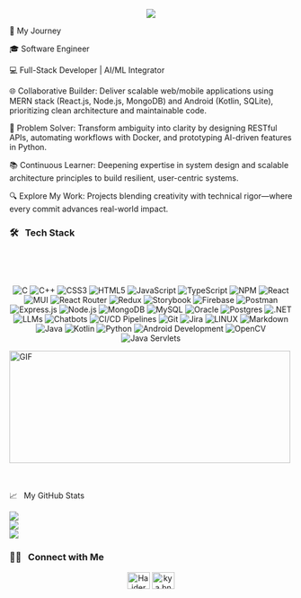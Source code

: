 
<p align="center">
  <a href="https://github.com/DenverCoder1/readme-typing-svg">
    <img src="https://readme-typing-svg.herokuapp.com?lines=Welcome+to+my+digital+playground!;Hello%2C+I'm+Haider%2C+a+Dynamic+Software+Engineer;&center=true&width=600&height=50">
  </a>
</p>








🚀 My Journey

🎓 Software Engineer

💻 Full-Stack Developer | AI/ML Integrator

🌐 Collaborative Builder: Deliver scalable web/mobile applications using MERN stack (React.js, Node.js, MongoDB) and Android (Kotlin, SQLite), prioritizing clean architecture and maintainable code.

🔧 Problem Solver: Transform ambiguity into clarity by designing RESTful APIs, automating workflows with Docker, and prototyping AI-driven features in Python.

📚 Continuous Learner: Deepening expertise in system design and scalable architecture principles to build resilient, user-centric systems.

🔍 Explore My Work: Projects blending creativity with technical rigor—where every commit advances real-world impact.


### 🛠 &nbsp; Tech Stack  
<br>



<br> <p align="center"> <img src="https://img.shields.io/badge/c-%2300599C.svg?style=flat&logo=c&logoColor=white" alt="C"> <img src="https://img.shields.io/badge/c++-%2300599C.svg?style=flat&logo=c%2B%2B&logoColor=white" alt="C++"> <img src="https://img.shields.io/badge/css3-%231572B6.svg?style=flat&logo=css3&logoColor=white" alt="CSS3"> <img src="https://img.shields.io/badge/html5-%23E34F26.svg?style=flat&logo=html5&logoColor=white" alt="HTML5"> <img src="https://img.shields.io/badge/javascript-%23323330.svg?style=flat&logo=javascript&logoColor=%23F7DF1E" alt="JavaScript"> <img src="https://img.shields.io/badge/typescript-%23007ACC.svg?style=flat&logo=typescript&logoColor=white" alt="TypeScript"> <img src="https://img.shields.io/badge/NPM-%23000000.svg?style=flat&logo=npm&logoColor=white" alt="NPM"> <img src="https://img.shields.io/badge/react-%2320232a.svg?style=flat&logo=react&logoColor=%2361DAFB" alt="React"> 
<img src="https://img.shields.io/badge/MUI-%230081CB.svg?style=flat&logo=material-ui&logoColor=white" alt="MUI"> <img src="https://img.shields.io/badge/React_Router-CA4245?style=flat&logo=react-router&logoColor=white" alt="React Router"> <img src="https://img.shields.io/badge/redux-%23593d88.svg?style=flat&logo=redux&logoColor=white" alt="Redux"> <img src="https://img.shields.io/badge/Storybook-%230072E2?style=flat&logo=storybook&logoColor=white" alt="Storybook"> <img src="https://img.shields.io/badge/firebase-%23039BE5.svg?style=flat&logo=firebase" alt="Firebase"> <img src="https://img.shields.io/badge/Postman-FF6C37.svg?style=flat&logo=postman" alt="Postman"> <img src="https://img.shields.io/badge/express.js-%23404d59.svg?style=flat&logo=express&logoColor=%2361DAFB" alt="Express.js"> <img src="https://img.shields.io/badge/node.js-6DA55F?style=flat&logo=node.js&logoColor=white" alt="Node.js"> <img src="https://img.shields.io/badge/MongoDB-%234ea94b.svg?style=flat&logo=mongodb&logoColor=white" alt="MongoDB"> <img src="https://img.shields.io/badge/mysql-%2300f.svg?style=flat&logo=mysql&logoColor=white" alt="MySQL"> <img src="https://img.shields.io/badge/oracle-%23F80000.svg?style=flat&logo=oracle&logoColor=white" alt="Oracle"> <img src="https://img.shields.io/badge/postgres-%23316192.svg?style=flat&logo=postgresql&logoColor=white" alt="Postgres"> <img src="https://img.shields.io/badge/.NET-512BD4?style=flat&logo=dotnet&logoColor=white" alt=".NET"> <img src="https://img.shields.io/badge/LLMs-%234B8BBE.svg?style=flat&logo=python&logoColor=white" alt="LLMs"> <img src="https://img.shields.io/badge/chatbots-%23236FDC.svg?style=flat&logo=chatbot&logoColor=white" alt="Chatbots"> <img src="https://img.shields.io/badge/CI%2FCD-%23007ACC.svg?style=flat&logo=github-actions&logoColor=white" alt="CI/CD Pipelines"> <img src="https://img.shields.io/badge/GIT-E44C30?style=flat&logo=git&logoColor=white" alt="Git"> <img src="https://img.shields.io/badge/jira-%230A0FFF.svg?style=flat&logo=jira&logoColor=white" alt="Jira"> <img src="https://img.shields.io/badge/Linux-FCC624?style=flat&logo=linux&logoColor=black" alt="LINUX"> <img src="https://img.shields.io/badge/markdown-%23000000.svg?style=flat&logo=markdown&logoColor=white" alt="Markdown"> <img src="https://img.shields.io/badge/java-%23ED8B00.svg?style=flat&logo=java&logoColor=white" alt="Java"> <img src="https://img.shields.io/badge/kotlin-%230095D5.svg?style=flat&logo=kotlin&logoColor=white" alt="Kotlin"> <img src="https://img.shields.io/badge/python-%233776AB.svg?style=flat&logo=python&logoColor=white" alt="Python"> <img src="https://img.shields.io/badge/android%20development-%233DDC84.svg?style=flat&logo=android&logoColor=white" alt="Android Development"> <img src="https://img.shields.io/badge/opencv-%235C3EE8.svg?style=flat&logo=opencv&logoColor=white" alt="OpenCV"> <img src="https://img.shields.io/badge/java%20servlets-%23007396.svg?style=flat&logo=java&logoColor=white" alt="Java Servlets"> </p>






<p align="left">
  <img   alt="GIF" src="https://media.giphy.com/media/26tn33aiTi1jkl6H6/giphy.gif?raw=true" width="500" height="200" />
</p>
<br>
<br>
  
  
 
  <div>
  <div> </div>
    📈  &nbsp; My GitHub Stats
  </div> 
  
  ![](https://github-readme-stats.vercel.app/api?username=haiderali780&theme=radical&hide_border=false&include_all_commits=false&count_private=false)<br/>
![](https://github-readme-streak-stats.herokuapp.com/?user=haiderali780&theme=radical&hide_border=false)<br/>
![](https://github-readme-stats.vercel.app/api/top-langs/?username=haiderali780&theme=radical&hide_border=false&include_all_commits=false&count_private=false&layout=compact)
  
### 🤝🏻  &nbsp; Connect with Me <br>
<p align="center">
  <a href="https://fb.com/Haider Hizz/" target="blank"><img align="center" src="https://raw.githubusercontent.com/rahuldkjain/github-profile-readme-generator/master/src/images/icons/Social/facebook.svg" alt="Haider Hizz/" height="30" width="40" /></a>
<a href="https://instagram.com/hizzhaider33" target="blank"><img align="center" src="https://raw.githubusercontent.com/rahuldkjain/github-profile-readme-generator/master/src/images/icons/Social/instagram.svg" alt="kya.bne.ga.burhan.tera" height="30" width="40" /></a>
  <p/>

  




